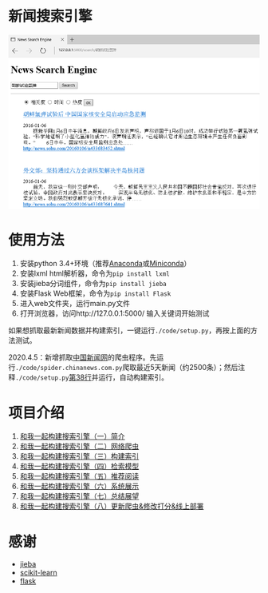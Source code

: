 # 新闻搜索引擎
<img src="./news_search_engine3.png" width = "650" align=center />

# 使用方法
1. 安装python 3.4+环境（推荐[Anaconda](https://www.anaconda.com/distribution/)或[Miniconda](https://docs.conda.io/en/latest/miniconda.html)）
2. 安装lxml html解析器，命令为`pip install lxml`
3. 安装jieba分词组件，命令为`pip install jieba`
4. 安装Flask Web框架，命令为`pip install Flask`
5. 进入web文件夹，运行main.py文件
6. 打开浏览器，访问http://127.0.0.1:5000/ 输入关键词开始测试

如果想抓取最新新闻数据并构建索引，一键运行`./code/setup.py`，再按上面的方法测试。

2020.4.5：新增抓取[中国新闻网](http://www.chinanews.com/scroll-news/news1.html)的爬虫程序。先运行`./code/spider.chinanews.com.py`爬取最近5天新闻（约2500条）；然后注释`./code/setup.py`[第38行](https://github.com/01joy/news-search-engine/blob/master/code/setup.py#L38)并运行，自动构建索引。

# 项目介绍
1. [和我一起构建搜索引擎（一）简介](http://bitjoy.net/2016/01/04/introduction-to-building-a-search-engine-1/)
2. [和我一起构建搜索引擎（二）网络爬虫](http://bitjoy.net/2016/01/04/introduction-to-building-a-search-engine-2/)
3. [和我一起构建搜索引擎（三）构建索引](http://bitjoy.net/2016/01/07/introduction-to-building-a-search-engine-3/)
4. [和我一起构建搜索引擎（四）检索模型](http://bitjoy.net/2016/01/07/introduction-to-building-a-search-engine-4/)
5. [和我一起构建搜索引擎（五）推荐阅读](http://bitjoy.net/2016/01/09/introduction-to-building-a-search-engine-5/)
6. [和我一起构建搜索引擎（六）系统展示](http://bitjoy.net/2016/01/09/introduction-to-building-a-search-engine-6/)
7. [和我一起构建搜索引擎（七）总结展望](http://bitjoy.net/2016/01/09/introduction-to-building-a-search-engine-7/)
8. [和我一起构建搜索引擎（八）更新爬虫&修改打分&线上部署](https://bitjoy.net/2020/04/05/introduction-to-building-a-search-engine-8//)

# 感谢 
* [jieba](https://github.com/fxsjy/jieba)
* [scikit-learn](https://github.com/scikit-learn/scikit-learn)
* [flask](https://github.com/mitsuhiko/flask)